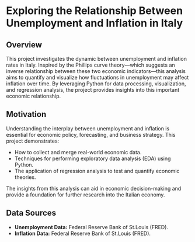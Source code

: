 # Exploring the Relationship Between Unemployment and Inflation in Italy

## Overview

This project investigates the dynamic between unemployment and inflation rates in Italy. Inspired by the Phillips curve theory—which suggests an inverse relationship between these two economic indicators—this analysis aims to quantify and visualize how fluctuations in unemployment may affect inflation over time. By leveraging Python for data processing, visualization, and regression analysis, the project provides insights into this important economic relationship.

## Motivation

Understanding the interplay between unemployment and inflation is essential for economic policy, forecasting, and business strategy. This project demonstrates:

- How to collect and merge real-world economic data.
- Techniques for performing exploratory data analysis (EDA) using Python.
- The application of regression analysis to test and quantify economic theories.

The insights from this analysis can aid in economic decision-making and provide a foundation for further research into the Italian economy.

## Data Sources

- **Unemployment Data:** Federal Reserve Bank of St.Louis (FRED).
- **Inflation Data:** Federal Reserve Bank of St.Louis (FRED).
